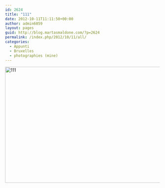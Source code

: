 ```yaml
---
id: 2624
title: "111"
date: 2012-10-11T11:11:50+00:00
author: admin6059
layout: pages
guid: http://blog.martasmaldone.com/?p=2624
permalink: /index.php/2012/10/11/all/
categories:
  - Appunti
  - Bruxelles
  - photographies (mine)
---
```

<img class="aligncenter wp-image-2689 size-full" title="111" src="http://blog.martasmaldone.eu/wp-content/uploads/2012/10/111.jpg" width="567" height="376" srcset="http://blog.martasmaldone.eu/wp-content/uploads/2012/10/111.jpg 567w, http://blog.martasmaldone.eu/wp-content/uploads/2012/10/111-300x199.jpg 300w" sizes="(max-width: 567px) 100vw, 567px" />